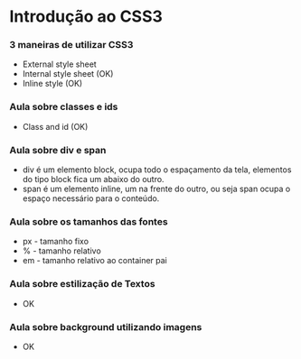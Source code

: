 # Introdução ao CSS3
### 3 maneiras de utilizar CSS3
- External style sheet
- Internal style sheet    (OK)
- Inline style    (OK)

### Aula sobre classes e ids
- Class and id      (OK)

### Aula sobre div e span
 - div é um elemento block, ocupa todo o espaçamento da tela, elementos do tipo block fica um abaixo do outro.
 - span é um elemento inline, um na frente do outro, ou seja span ocupa o espaço necessário para o conteúdo.

### Aula sobre os tamanhos das fontes
- px - tamanho fixo
- % - tamanho relativo
- em - tamanho relativo ao container pai

### Aula sobre estilização de Textos
- OK
### Aula sobre background utilizando imagens
- OK